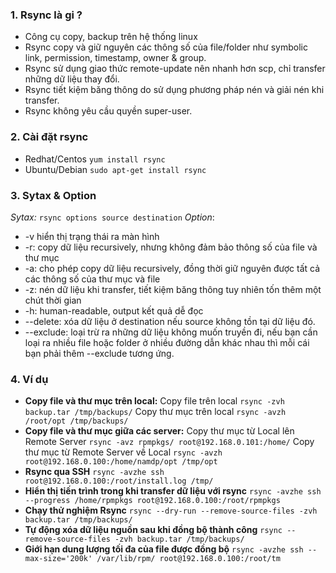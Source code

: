 ### 1. Rsync là gi ?
- Công cụ copy, backup trên hệ thống linux
- Rsync copy và giữ nguyên các thông số của file/folder như symbolic link, permission, timestamp, owner & group.
- Rsync sử dụng giao thức remote-update nên nhanh hơn scp, chỉ transfer những dữ liệu thay đổi.
- Rsync tiết kiệm băng thông do sử dụng phương pháp nén và giải nén khi transfer.
- Rsync không yêu cầu quyền super-user.
### 2. Cài đặt rsync 
- Redhat/Centos 
`yum install rsync`
- Ubuntu/Debian
`sudo apt-get install rsync`
### 3. Sytax & Option
*Sytax:* `rsync options source destination`
*Option*: 
- -v hiển thị trạng thái ra màn hình
- -r: copy dữ liệu recursively, nhưng không đảm bảo thông số của file và thư mục
- -a: cho phép copy dữ liệu recursively, đồng thời giữ nguyên được tất cả các thông số của thư mục và file
- -z: nén dữ liệu khi transfer, tiết kiệm băng thông tuy nhiên tốn thêm một chút thời gian
- -h: human-readable, output kết quả dễ đọc
- --delete: xóa dữ liệu ở destination nếu source không tồn tại dữ liệu đó.
- --exclude: loại trừ ra những dữ liệu không muốn truyền đi, nếu bạn cần loại ra nhiều file hoặc folder ở nhiều đường dẫn khác nhau thì mỗi cái bạn phải thêm --exclude tương ứng.

### 4. Ví dụ
- **Copy file và thư mục trên local:**
Copy file trên local
`rsync -zvh backup.tar /tmp/backups/`
Copy thư mục trên local
`rsync -avzh /root/opt /tmp/backups/`
- **Copy file và thư mục giữa các server:**
Copy thư mục từ Local lên Remote Server
`rsync -avz rpmpkgs/ root@192.168.0.101:/home/`
Copy thư mục từ Remote Server về Local
`rsync -avzh root@192.168.0.100:/home/namdp/opt /tmp/opt`
- **Rsync qua SSH**
`rsync -avzhe ssh root@192.168.0.100:/root/install.log /tmp/`
- **Hiển thị tiến trình trong khi transfer dữ liệu với rsync**
`rsync -avzhe ssh --progress /home/rpmpkgs root@192.168.0.100:/root/rpmpkgs`
- **Chạy thử nghiệm Rsync**
`rsync --dry-run --remove-source-files -zvh backup.tar /tmp/backups/`
- **Tự động xóa dữ liệu nguồn sau khi đồng bộ thành công**
`rsync --remove-source-files -zvh backup.tar /tmp/backups/`
- **Giới hạn dung lượng tối đa của file được đồng bộ**
`rsync -avzhe ssh --max-size='200k' /var/lib/rpm/ root@192.168.0.100:/root/tm`